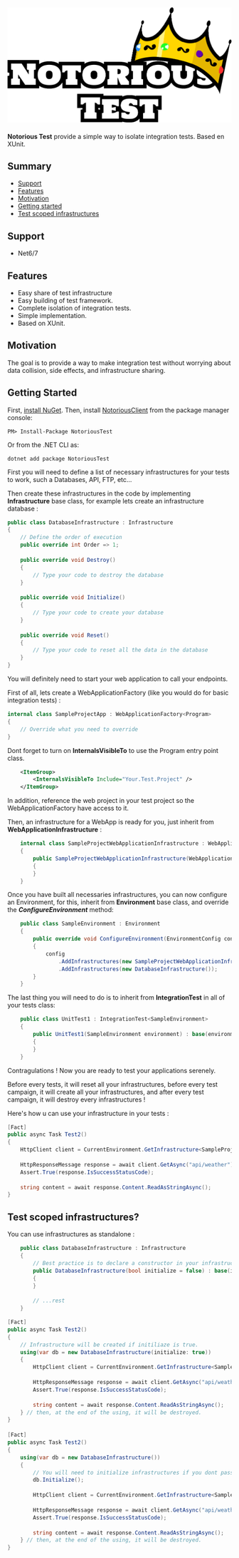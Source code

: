 ## ![Logo](./Documentation/Images/NotoriousTest.png)

**Notorious Test** provide a simple way to isolate integration tests. Based en XUnit.

## Summary

- [Support](#support)
- [Features](#features)
- [Motivation](#motivation)
- [Getting started](#getting-started)
- [Test scoped infrastructures](#test-scoped-infrastructures)

## Support

- Net6/7

## Features

- Easy share of test infrastructure
- Easy building of test framework.
- Complete isolation of integration tests.
- Simple implementation.
- Based on XUnit.

## Motivation

The goal is to provide a way to make integration test without worrying about data collision, side effects, and infrastructure sharing.

## Getting Started

First, [install NuGet](http://docs.nuget.org/docs/start-here/installing-nuget). Then, install [NotoriousClient](https://www.nuget.org/packages/NotoriousTest/) from the package manager console:

```
PM> Install-Package NotoriousTest
```

Or from the .NET CLI as:

```
dotnet add package NotoriousTest
```

First you will need to define a list of necessary infrastructures for your tests to work, such a Databases, API, FTP, etc...

Then create these infrastructures in the code by implementing **Infrastructure** base class, for example lets create an infrastructure database :

```csharp
public class DatabaseInfrastructure : Infrastructure
{
    // Define the order of execution
    public override int Order => 1;

    public override void Destroy()
    {
        // Type your code to destroy the database
    }

    public override void Initialize()
    {
        // Type your code to create your database
    }

    public override void Reset()
    {
        // Type your code to reset all the data in the database
    }
}
```

You will definitely need to start your web application to call your endpoints.

First of all, lets create a WebApplicationFactory (like you would do for basic integration tests) :

```csharp
internal class SampleProjectApp : WebApplicationFactory<Program>
{
    // Override what you need to override
}
```

Dont forget to turn on **InternalsVisibleTo** to use the Program entry point class.

```xml
	<ItemGroup>
		<InternalsVisibleTo Include="Your.Test.Project" />
	</ItemGroup>
```

In addition, reference the web project in your test project so the WebApplicationFactory have access to it.

Then, an infrastructure for a WebApp is ready for you, just inherit from **WebApplicationInfrastructure** :

```csharp
    internal class SampleProjectWebApplicationInfrastructure : WebApplicationInfrastructure<Program>
    {
        public SampleProjectWebApplicationInfrastructure(WebApplicationFactory<Program> webApplicationFactory) : base(webApplicationFactory)
        {
        }
    }
```

Once you have built all necessaries infrastructures, you can now configure an Environment, for this, inherit from **Environment** base class, and override the **_ConfigureEnvironment_** method:

```csharp
    public class SampleEnvironment : Environment
    {
        public override void ConfigureEnvironment(EnvironmentConfig config)
        {
            config
                .AddInfrastructures(new SampleProjectWebApplicationInfrastructure(new SampleProjectApp()))
                .AddInfrastructures(new DatabaseInfrastructure());
        }
    }
```

The last thing you will need to do is to inherit from **IntegrationTest** in all of your tests class:

```csharp
    public class UnitTest1 : IntegrationTest<SampleEnvironment>
    {
        public UnitTest1(SampleEnvironment environment) : base(environment)
        {
        }
    }
```

Contragulations ! Now you are ready to test your applications serenely.

Before every tests, it will reset all your infrastructures, before every test campaign, it will create all your infrastructures, and after every test campaign, it will destroy every infrastructures !

Here's how u can use your infrastructure in your tests :

```csharp
[Fact]
public async Task Test2()
{
    HttpClient client = CurrentEnvironment.GetInfrastructure<SampleProjectWebApplicationInfrastructure>().HttpClient;

    HttpResponseMessage response = await client.GetAsync("api/weather");
    Assert.True(response.IsSuccessStatusCode);

    string content = await response.Content.ReadAsStringAsync();
}
```

## Test scoped infrastructures?

You can use infrastructures as standalone :

```csharp
    public class DatabaseInfrastructure : Infrastructure
    {
        // Best practice is to declare a constructor in your infrastructure.
        public DatabaseInfrastructure(bool initialize = false) : base(initialize)
        {
        }

        // ...rest
    }
```

```csharp
[Fact]
public async Task Test2()
{
    // Infrastructure will be created if initiliaze is true.
    using(var db = new DatabaseInfrastructure(initialize: true))
    {
        HttpClient client = CurrentEnvironment.GetInfrastructure<SampleProjectWebApplicationInfrastructure>().HttpClient;

        HttpResponseMessage response = await client.GetAsync("api/weather");
        Assert.True(response.IsSuccessStatusCode);

        string content = await response.Content.ReadAsStringAsync();
    } // then, at the end of the using, it will be destroyed.
}

[Fact]
public async Task Test2()
{
    using(var db = new DatabaseInfrastructure())
    {
        // You will need to initialize infrastructures if you dont pass initiliaze = true;
        db.Initialize();

        HttpClient client = CurrentEnvironment.GetInfrastructure<SampleProjectWebApplicationInfrastructure>().HttpClient;

        HttpResponseMessage response = await client.GetAsync("api/weather");
        Assert.True(response.IsSuccessStatusCode);

        string content = await response.Content.ReadAsStringAsync();
    } // then, at the end of the using, it will be destroyed.
}

```
